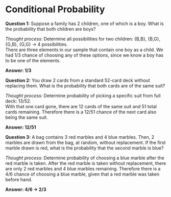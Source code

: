 # Conditional Probability

**Question 1:** 
Suppose a family has 2 children, one of which is a boy. What is the probability that both children are boys?

*Thought process:* Determine all possibilities for two children: {B,B}, {B,G}, {G,B}, {G,G} -> 4 possibilities. <br />
There are three elements in our sample that contain one boy as a child. We had 1/3 chance of choosing any of these options, since we know a boy has to be one of the elements.

**Answer: 1/3**

**Question 2:**
You draw 2 cards from a standard 52-card deck without replacing them. What is the probability that both cards are of the same suit?

*Thought process:* Determine probability of picking a specific suit from full deck: 13/52. <br />
With that one card gone, there are 12 cards of the same suit and 51 total cards remaining. Therefore there is a 12/51 chance of the next card also being the same suit.

**Answer: 12/51**

**Question 3:**
A bag contains 3 red marbles and 4 blue marbles. Then, 2 marbles are drawn from the bag, at random, without replacement. If the first marble drawn is red, what is the probability that the second marble is blue?

*Thought process:* Determine probability of choosing a blue marble after the red marble is taken. After the red marble is taken without replacement, there are only 2 red marbles and 4 blue marbles remaining. Therefore there is a 4/6 chance of choosing a blue marble, given that a red marble was taken before hand.

**Answer: 4/6 -> 2/3**
